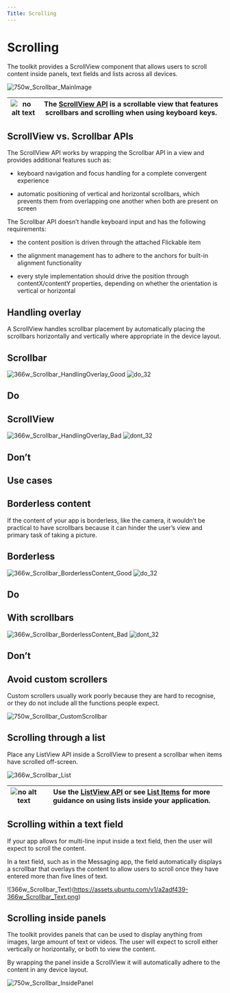 ```yaml
---
Title: Scrolling
---
```


# Scrolling

The toolkit provides a ScrollView component that allows users to scroll content inside panels, text fields and lists across all devices.

![750w_Scrollbar_MainImage](https://assets.ubuntu.com/v1/3b6f6d0a-750w_Scrollbar_MainImage.png)

|![no alt text](https://assets.ubuntu.com/v1/608696e3-developer_links.png)|The  [ScrollView API](../../api-qml-current/Ubuntu.Components.ScrollView.md) is a scrollable view that features scrollbars and scrolling when using keyboard keys.|
|-----|-----|

## ScrollView vs. Scrollbar APIs

The ScrollView API works by wrapping the Scrollbar API in a view and provides additional features such as:

- keyboard navigation and focus handling for a complete convergent experience

- automatic positioning of vertical and horizontal scrollbars, which prevents them from overlapping one another when both are present on screen

The Scrollbar API doesn’t handle keyboard input and has the following requirements:

- the content position is driven through the attached Flickable item

- the alignment management has to adhere to the anchors for built-in alignment functionality

- every style implementation should drive the position through contentX/contentY properties, depending on whether the orientation is vertical or horizontal

## Handling overlay

A ScrollView handles scrollbar placement by automatically placing the scrollbars horizontally and vertically where appropriate in the device layout.

## Scrollbar
![366w_Scrollbar_HandlingOverlay_Good](https://assets.ubuntu.com/v1/6591cecc-366w_Scrollbar_HandlingOverlay_Good.png)
![do_32](https://assets.ubuntu.com/v1/74c13c17-do_32+%281%29.png)

## Do

## ScrollView
![366w_Scrollbar_HandlingOverlay_Bad](https://assets.ubuntu.com/v1/3a6877c8-366w_Scrollbar_HandlingOverlay_Bad.png)
![dont_32](https://assets.ubuntu.com/v1/01fb853b-dont_32.png)

## Don’t

## Use cases

## Borderless content

If the content of your app is borderless, like the camera, it wouldn’t be practical to have scrollbars because it can hinder the user’s view and primary task of taking a picture.

## Borderless
![366w_Scrollbar_BorderlessContent_Good](https://assets.ubuntu.com/v1/4fcd5fea-366w_Scrollbar_BorderlessContent_Good.png)
![do_32](https://assets.ubuntu.com/v1/74c13c17-do_32+%281%29.png)

## Do

## With scrollbars
![366w_Scrollbar_BorderlessContent_Bad](https://assets.ubuntu.com/v1/d375f85c-366w_Scrollbar_BorderlessContent_Bad.png)
![dont_32](https://assets.ubuntu.com/v1/01fb853b-dont_32.png)

## Don’t

## Avoid custom scrollers

Custom scrollers usually work poorly because they are hard to recognise, or they do not include all the functions people expect.

![750w_Scrollbar_CustomScrollbar](https://assets.ubuntu.com/v1/c7a23911-750w_Scrollbar_CustomScrollbar.png)

## Scrolling through a list

Place any ListView API inside a ScrollView to present a scrollbar when items have scrolled off-screen.

![366w_Scrollbar_List](https://assets.ubuntu.com/v1/312f5973-366w_Scrollbar_List.png)

|![no alt text](https://assets.ubuntu.com/v1/608696e3-developer_links.png)|Use the  [ListView API](../../api-qml-current/QtQuick.ListView.md) or see  [List Items](list-items.md) for more guidance on using lists inside your application.|
|-----|-----|

## Scrolling within a text field

If your app allows for multi-line input inside a text field, then the user will expect to scroll the content.

In a text field, such as in the Messaging app, the field automatically displays a scrollbar that overlays the content to allow users to scroll once they have entered more than five lines of text.

![366w_Scrollbar_Text)(https://assets.ubuntu.com/v1/a2adf439-366w_Scrollbar_Text.png)

## Scrolling inside panels

The toolkit provides panels that can be used to display anything from images, large amount of text or videos. The user will expect to scroll either vertically or horizontally, or both to view the content.

By wrapping the panel inside a ScrollView it will automatically adhere to the content in any device layout.

![750w_Scrollbar_InsidePanel](https://assets.ubuntu.com/v1/f9e5b0bb-750w_Scrollbar_InsidePanel.png)
